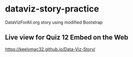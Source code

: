 # dataviz-story-practice
DataVizForAll.org story using modified Bootstrap

## Live view for Quiz 12 Embed on the Web
https://keelymac32.github.io/Data-Viz-Story/

